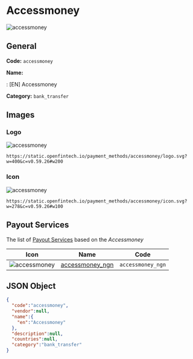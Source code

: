 
# Accessmoney 
![accessmoney](https://static.openfintech.io/payment_methods/accessmoney/logo.svg?w=400&c=v0.59.26#w200)  

## General 
**Code:** `accessmoney` 
 
**Name:** 
 
:	[EN] Accessmoney 
 
**Category:** `bank_transfer` 
 

## Images 

### Logo 
![accessmoney](https://static.openfintech.io/payment_methods/accessmoney/logo.svg?w=400&c=v0.59.26#w200)  

```
https://static.openfintech.io/payment_methods/accessmoney/logo.svg?w=400&c=v0.59.26#w200
```  

### Icon 
![accessmoney](https://static.openfintech.io/payment_methods/accessmoney/icon.svg?w=278&c=v0.59.26#w100)  

```
https://static.openfintech.io/payment_methods/accessmoney/icon.svg?w=278&c=v0.59.26#w100
```  

## Payout Services 
 
The list of [Payout Services](/payout-services/) based on the _Accessmoney_ 

|Icon|Name|Code| 
|:---:|:---:|:---:| 
|![accessmoney](https://static.openfintech.io/payout_methods/accessmoney/icon.svg?w=278&c=v0.59.26#w40) |[accessmoney_ngn](/payout-services/accessmoney_ngn/)|`accessmoney_ngn`| 
 

## JSON Object 

```json
{
  "code":"accessmoney",
  "vendor":null,
  "name":{
    "en":"Accessmoney"
  },
  "description":null,
  "countries":null,
  "category":"bank_transfer"
}
```  

